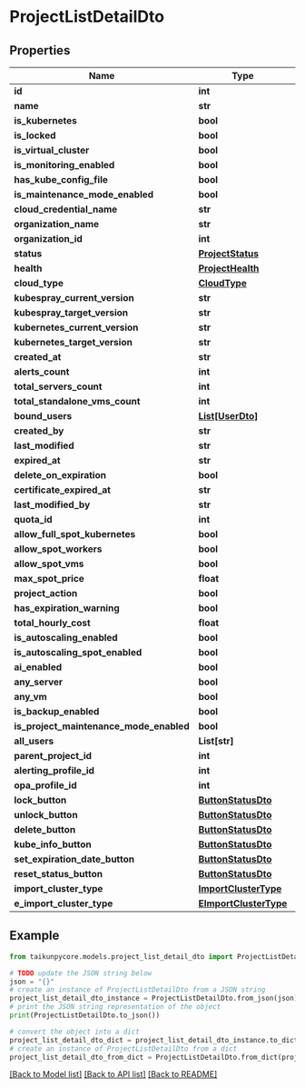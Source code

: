 # ProjectListDetailDto


## Properties

Name | Type | Description | Notes
------------ | ------------- | ------------- | -------------
**id** | **int** |  | 
**name** | **str** |  | 
**is_kubernetes** | **bool** |  | 
**is_locked** | **bool** |  | 
**is_virtual_cluster** | **bool** |  | 
**is_monitoring_enabled** | **bool** |  | 
**has_kube_config_file** | **bool** |  | 
**is_maintenance_mode_enabled** | **bool** |  | 
**cloud_credential_name** | **str** |  | [optional] 
**organization_name** | **str** |  | 
**organization_id** | **int** |  | 
**status** | [**ProjectStatus**](ProjectStatus.md) |  | 
**health** | [**ProjectHealth**](ProjectHealth.md) |  | 
**cloud_type** | [**CloudType**](CloudType.md) |  | [optional] 
**kubespray_current_version** | **str** |  | 
**kubespray_target_version** | **str** |  | 
**kubernetes_current_version** | **str** |  | 
**kubernetes_target_version** | **str** |  | 
**created_at** | **str** |  | 
**alerts_count** | **int** |  | 
**total_servers_count** | **int** |  | 
**total_standalone_vms_count** | **int** |  | 
**bound_users** | [**List[UserDto]**](UserDto.md) |  | 
**created_by** | **str** |  | 
**last_modified** | **str** |  | 
**expired_at** | **str** |  | 
**delete_on_expiration** | **bool** |  | 
**certificate_expired_at** | **str** |  | 
**last_modified_by** | **str** |  | 
**quota_id** | **int** |  | 
**allow_full_spot_kubernetes** | **bool** |  | 
**allow_spot_workers** | **bool** |  | 
**allow_spot_vms** | **bool** |  | 
**max_spot_price** | **float** |  | 
**project_action** | **bool** |  | 
**has_expiration_warning** | **bool** |  | 
**total_hourly_cost** | **float** |  | 
**is_autoscaling_enabled** | **bool** |  | 
**is_autoscaling_spot_enabled** | **bool** |  | 
**ai_enabled** | **bool** |  | 
**any_server** | **bool** |  | 
**any_vm** | **bool** |  | 
**is_backup_enabled** | **bool** |  | 
**is_project_maintenance_mode_enabled** | **bool** |  | 
**all_users** | **List[str]** |  | 
**parent_project_id** | **int** |  | 
**alerting_profile_id** | **int** |  | 
**opa_profile_id** | **int** |  | 
**lock_button** | [**ButtonStatusDto**](ButtonStatusDto.md) |  | [optional] 
**unlock_button** | [**ButtonStatusDto**](ButtonStatusDto.md) |  | [optional] 
**delete_button** | [**ButtonStatusDto**](ButtonStatusDto.md) |  | [optional] 
**kube_info_button** | [**ButtonStatusDto**](ButtonStatusDto.md) |  | [optional] 
**set_expiration_date_button** | [**ButtonStatusDto**](ButtonStatusDto.md) |  | [optional] 
**reset_status_button** | [**ButtonStatusDto**](ButtonStatusDto.md) |  | [optional] 
**import_cluster_type** | [**ImportClusterType**](ImportClusterType.md) |  | 
**e_import_cluster_type** | [**EImportClusterType**](EImportClusterType.md) |  | [optional] 

## Example

```python
from taikunpycore.models.project_list_detail_dto import ProjectListDetailDto

# TODO update the JSON string below
json = "{}"
# create an instance of ProjectListDetailDto from a JSON string
project_list_detail_dto_instance = ProjectListDetailDto.from_json(json)
# print the JSON string representation of the object
print(ProjectListDetailDto.to_json())

# convert the object into a dict
project_list_detail_dto_dict = project_list_detail_dto_instance.to_dict()
# create an instance of ProjectListDetailDto from a dict
project_list_detail_dto_from_dict = ProjectListDetailDto.from_dict(project_list_detail_dto_dict)
```
[[Back to Model list]](../README.md#documentation-for-models) [[Back to API list]](../README.md#documentation-for-api-endpoints) [[Back to README]](../README.md)


